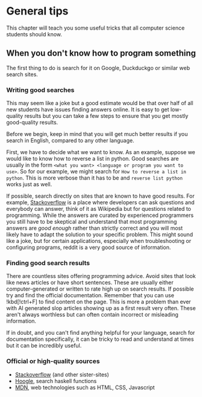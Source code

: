 # General tips

This chapter will teach you some useful tricks that all computer science
students should know.

## When you don't know how to program something

The first thing to do is search for it on Google, Duckduckgo or similar web
search sites.

### Writing good searches

This may seem like a joke but a good estimate would be that over half of all new
students have issues finding answers online. It is easy to get low-quality
results but you can take a few steps to ensure that you get mostly good-quality
results.

Before we begin, keep in mind that you will get much better results if you
search in English, compared to any other language.

First, we have to decide what we want to know. As an example, suppose we would
like to know how to reverse a list in python. Good searches are usually in the
form `<what you want> <language or program you want to use>`. So for our
example, we might search for `How to reverse a list in python`. This is more
verbose than it has to be and `reverse list python` works just as well.

If possible, search directly on sites that are known to have good results. For
example, [Stackoverflow](https://stackoverflow.com) is a place where developers
can ask questions and everybody can answer, think of it as Wikipedia but for
questions related to programming. While the answers are curated by experienced
programmers you still have to be skeptical and understand that most programming
answers are _good enough_ rather than strictly correct and you will most likely
have to adapt the solution to your specific problem. This might sound like a
joke, but for certain applications, especially when troubleshooting or
configuring programs, reddit is a very good source of information.

### Finding good search results

There are countless sites offering programming advice. Avoid sites that look
like news articles or have short sentences. These are usually either
computer-generated or written to rate high up on search results. If possible try
and find the official documentation. Remember that you can use !kbd[!ctrl+F] to
find content on the page. This is more a problem than ever with AI generated
slop articles showing up as a first result very often. These aren't always
worthless but can often contain incorrect or misleading information.

If in doubt, and you can't find anything helpful for your language, search for
documentation specifically, it can be tricky to read and understand at times but
it can be incredibly useful.

### Official or high-quality sources

- [Stackoverflow](https://stackoverflow.com) (and other sister-sites)
- [Hoogle](https://hoogle.haskell.org/), search haskell functions
- [MDN](https://developer.mozilla.org/en-US/), web technologies such as HTML,
  CSS, Javascript
